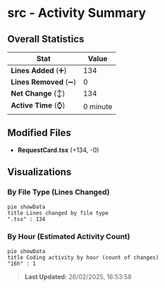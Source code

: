 # src - Activity Summary 

## Overall Statistics

| Stat                   | Value                                                             |
| ---------------------- | ----------------------------------------------------------------- |
| **Lines Added** (➕)   | 134                                          |
| **Lines Removed** (➖) | 0                                        |
| **Net Change** (↕)    | 134                |
| **Active Time** (⌚)   | 0 minute |


## Modified Files
- **RequestCard.tsx** (+134, -0)

## Visualizations

### By File Type (Lines Changed)

```mermaid
pie showData
title Lines changed by file type
".tsx" : 134
```

### By Hour (Estimated Activity Count)

```mermaid
pie showData
title Coding activity by hour (count of changes)
"16h" : 1
```


> **Last Updated:** 26/02/2025, 16:53:58